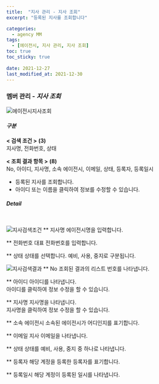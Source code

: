```yaml
---
title:  "지사 관리 - 지사 조회"
excerpt: "등록된 지사를 조회합니다"

categories:
  - agency MM
tags:
  - [에이전시, 지사 관리, 지사 조회]
toc: true
toc_sticky: true
 
date: 2021-12-27
last_modified_at: 2021-12-30
---
```

### 멤버 관리 - *지사 조회*
![에이전시지사조회](https://user-images.githubusercontent.com/95394003/147618367-63d58f68-459e-4853-bbc9-fb44686633f9.jpeg)

#### *구분* <br>
**< 검색 조건 >** **(3)**
<br>지사명, 전화번호, 상태

**< 조회 결과 항목 >** **(8)**
<br>No, 아이디, 지사명, 소속 에이전시, 이메일, 상태, 등록자, 등록일시


- 등록된 지사를 조회합니다.
- 아이디 또는 이름을 클릭하여 정보를 수정할 수 있습니다.

#### *Detail*
<br>

![지사검색조건](https://user-images.githubusercontent.com/95394003/147035345-d81a2551-c042-40be-a5cf-071d1c24d44f.jpeg)
** 지사명
에이전시명을 입력합니다.

** 전화번호
대표 전화번호를 입력합니다.

** 상태
상태를 선택합니다. 예비, 사용, 중지로 구분됩니다.
<br>

![지사검색결과](https://user-images.githubusercontent.com/95394003/147035365-6753bd65-6c75-4d36-be6d-23b6bf86132c.jpeg)
** No
조회된 결과의 리스트 번호를 나타냅니다.

** 아이디
아이디를 나타냅니다.<br>
아이디를 클릭하여 정보 수정을 할 수 있습니다.

** 지사명
지사명을 나타냅니다.<br>
지사명을 클릭하여 정보 수정을 할 수 있습니다.

** 소속 에이전시
소속된 에이전시가 어디인지를 표기합니다.

** 이메일
지사 이메일을 나타냅니다.

** 상태
상태를 예비, 사용, 중지 중 하나로 나타냅니다.

** 등록자
해당 계정을 등록한 등록자를 표기합니다.

** 등록일시
해당 계정이 등록된 일시를 나타냅니다.